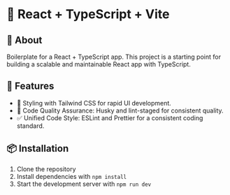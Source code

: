 # 🚀 React + TypeScript + Vite

## 🌟 About

Boilerplate for a React + TypeScript app. This project is a starting point for building a scalable and maintainable React app with TypeScript.

## 🚀 Features

- 💨 Styling with Tailwind CSS for rapid UI development.
- 🔑 Code Quality Assurance: Husky and lint-staged for consistent quality.
- ✅ Unified Code Style: ESLint and Prettier for a consistent coding standard.

## 📦 Installation

1. Clone the repository
2. Install dependencies with `npm install`
3. Start the development server with `npm run dev`
